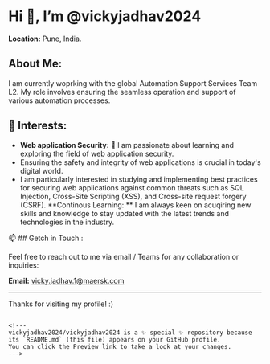 #  Hi 👋, I’m @vickyjadhav2024

**Location:** Pune, India.

## About Me:

I am currently woprking with the global Automation Support Services Team L2. My role involves ensuring the seamless operation and support of various automation processes.

## 👀 Interests:
- **Web application Security:** 🌱 I am passionate about learning and exploring the field of web application security.
- Ensuring the safety and integrity of web applications is crucial in today's digital world.
- I am particularly interested in studying and implementing best practices for securing web applications against common threats such as SQL Injection, Cross-Site Scripting (XSS), and Cross-site request forgery (CSRF).
  **Continous Learning: ** I am always keen on acuqiring new skills and knowledge to stay updated with the latest trends and technologies in the industry.

📫 ## Getch in Touch :

Feel free to reach out to me via email / Teams for any collaboration or inquiries: 

**Email:** vicky.jadhav.1@maersk.com

------
Thanks for visiting my profile! :)
```

<!---
vickyjadhav2024/vickyjadhav2024 is a ✨ special ✨ repository because its `README.md` (this file) appears on your GitHub profile.
You can click the Preview link to take a look at your changes.
--->
